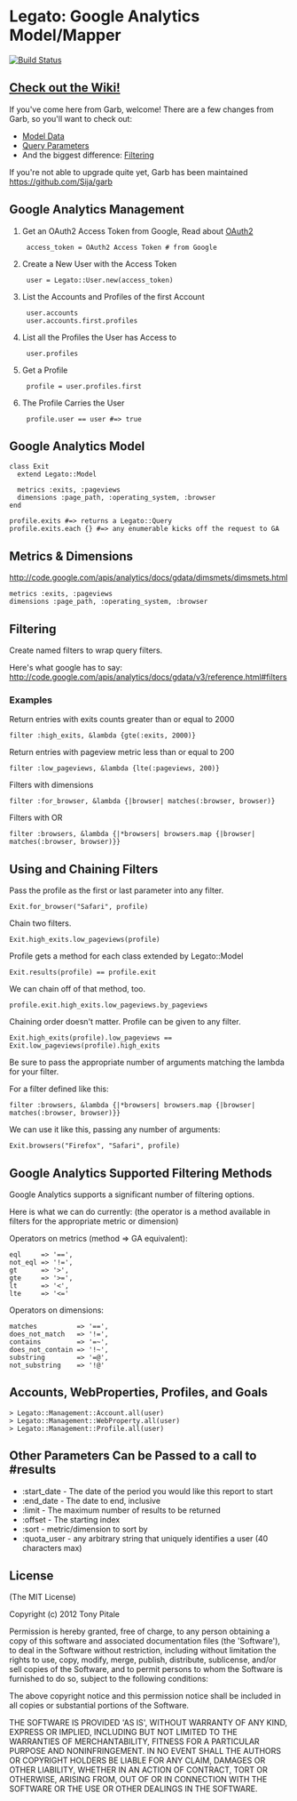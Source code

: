 # Legato: Google Analytics Model/Mapper #
[![Build Status](https://travis-ci.org/tpitale/legato.png)](https://travis-ci.org/tpitale/legato)

## [Check out the Wiki!](https://github.com/tpitale/legato/wiki) ##

If you've come here from Garb, welcome! There are a few changes from Garb, so you'll want to check out:

* [Model Data](https://github.com/tpitale/legato/wiki/Model-Data)
* [Query Parameters](https://github.com/tpitale/legato/wiki/Query-Parameters)
* And the biggest difference: [Filtering](https://github.com/tpitale/legato/wiki/Filtering)
 
If you're not able to upgrade quite yet, Garb has been maintained https://github.com/Sija/garb

## Google Analytics Management ##

1. Get an OAuth2 Access Token from Google, Read about [OAuth2](https://github.com/tpitale/legato/wiki/OAuth2-and-Google)

        access_token = OAuth2 Access Token # from Google

2. Create a New User with the Access Token

        user = Legato::User.new(access_token)

3. List the Accounts and Profiles of the first Account

        user.accounts
        user.accounts.first.profiles

4. List all the Profiles the User has Access to

        user.profiles

5. Get a Profile

        profile = user.profiles.first

6. The Profile Carries the User

        profile.user == user #=> true


## Google Analytics Model ##

    class Exit
      extend Legato::Model

      metrics :exits, :pageviews
      dimensions :page_path, :operating_system, :browser
    end

    profile.exits #=> returns a Legato::Query
    profile.exits.each {} #=> any enumerable kicks off the request to GA

## Metrics & Dimensions ##

http://code.google.com/apis/analytics/docs/gdata/dimsmets/dimsmets.html

    metrics :exits, :pageviews
    dimensions :page_path, :operating_system, :browser

## Filtering ##

Create named filters to wrap query filters.

Here's what google has to say: http://code.google.com/apis/analytics/docs/gdata/v3/reference.html#filters

### Examples ###

Return entries with exits counts greater than or equal to 2000

    filter :high_exits, &lambda {gte(:exits, 2000)}

Return entries with pageview metric less than or equal to 200

    filter :low_pageviews, &lambda {lte(:pageviews, 200)}

Filters with dimensions

    filter :for_browser, &lambda {|browser| matches(:browser, browser)}

Filters with OR

    filter :browsers, &lambda {|*browsers| browsers.map {|browser| matches(:browser, browser)}}


## Using and Chaining Filters ##

Pass the profile as the first or last parameter into any filter.

    Exit.for_browser("Safari", profile)

Chain two filters.

    Exit.high_exits.low_pageviews(profile)

Profile gets a method for each class extended by Legato::Model

    Exit.results(profile) == profile.exit

We can chain off of that method, too.

    profile.exit.high_exits.low_pageviews.by_pageviews

Chaining order doesn't matter. Profile can be given to any filter.

    Exit.high_exits(profile).low_pageviews == Exit.low_pageviews(profile).high_exits

Be sure to pass the appropriate number of arguments matching the lambda for your filter.

For a filter defined like this:

    filter :browsers, &lambda {|*browsers| browsers.map {|browser| matches(:browser, browser)}}

We can use it like this, passing any number of arguments:

    Exit.browsers("Firefox", "Safari", profile)

## Google Analytics Supported Filtering Methods ##

Google Analytics supports a significant number of filtering options.

Here is what we can do currently:
(the operator is a method available in filters for the appropriate metric or dimension)

Operators on metrics (method => GA equivalent):

    eql     => '==',
    not_eql => '!=',
    gt      => '>',
    gte     => '>=',
    lt      => '<',
    lte     => '<='

Operators on dimensions:

    matches          => '==',
    does_not_match   => '!=',
    contains         => '=~',
    does_not_contain => '!~',
    substring        => '=@',
    not_substring    => '!@'

## Accounts, WebProperties, Profiles, and Goals ##

    > Legato::Management::Account.all(user)
    > Legato::Management::WebProperty.all(user)
    > Legato::Management::Profile.all(user)

## Other Parameters Can be Passed to a call to #results ##

  * :start_date - The date of the period you would like this report to start
  * :end_date - The date to end, inclusive
  * :limit - The maximum number of results to be returned
  * :offset - The starting index
  * :sort - metric/dimension to sort by
  * :quota_user - any arbitrary string that uniquely identifies a user (40 characters max)

## License ##

  (The MIT License)

  Copyright (c) 2012 Tony Pitale

  Permission is hereby granted, free of charge, to any person obtaining
  a copy of this software and associated documentation files (the
  'Software'), to deal in the Software without restriction, including
  without limitation the rights to use, copy, modify, merge, publish,
  distribute, sublicense, and/or sell copies of the Software, and to
  permit persons to whom the Software is furnished to do so, subject to
  the following conditions:

  The above copyright notice and this permission notice shall be
  included in all copies or substantial portions of the Software.

  THE SOFTWARE IS PROVIDED 'AS IS', WITHOUT WARRANTY OF ANY KIND,
  EXPRESS OR IMPLIED, INCLUDING BUT NOT LIMITED TO THE WARRANTIES OF
  MERCHANTABILITY, FITNESS FOR A PARTICULAR PURPOSE AND NONINFRINGEMENT.
  IN NO EVENT SHALL THE AUTHORS OR COPYRIGHT HOLDERS BE LIABLE FOR ANY
  CLAIM, DAMAGES OR OTHER LIABILITY, WHETHER IN AN ACTION OF CONTRACT,
  TORT OR OTHERWISE, ARISING FROM, OUT OF OR IN CONNECTION WITH THE
  SOFTWARE OR THE USE OR OTHER DEALINGS IN THE SOFTWARE.
